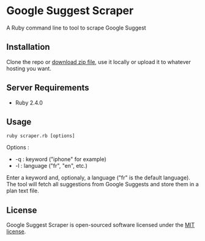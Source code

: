 # Google Suggest Scraper

A Ruby command line to tool to scrape Google Suggest

## Installation

Clone the repo or [download zip file](https://github.com/ABrisset/suggest_scrapper/archive/master.zip), use it locally or upload it to whatever hosting you want.

## Server Requirements

- Ruby 2.4.0

## Usage
```console
ruby scraper.rb [options]
```

Options :
- -q : keyword ("iphone" for example)
- -l : language ("fr", "en", etc.)

Enter a keyword and, optionaly, a language ("fr" is the default language). The tool will fetch all suggestions from Google Suggests and store them in a plan text file.

## License

Google Suggest Scraper is open-sourced software licensed under the [MIT license](https://opensource.org/licenses/MIT).